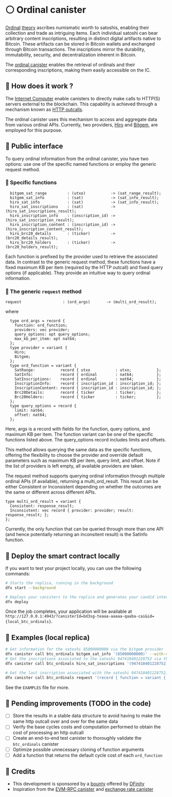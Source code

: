 # ⚪ Ordinal canister

[Ordinal](https://ordinals.com/) [theory](https://docs.ordinals.com/) ascribes numismatic worth to satoshis, enabling their collection and trade as intriguing items. Each individual satoshi can bear arbitrary content inscriptions, resulting in distinct digital artifacts native to Bitcoin. These artifacts can be stored in Bitcoin wallets and exchanged through Bitcoin transactions. The inscriptions mirror the durability, immutability, security, and decentralization inherent in Bitcoin.

The [ordinal canister](https://dashboard.internetcomputer.org/canister/tn6q3-wqaaa-aaaap-abuca-cai) enables the retrieval of ordinals and their corresponding inscriptions, making them easily accessible on the IC. 

## 🔎 How does it work ?

The [Internet Computer](https://internetcomputer.org/) enable canisters to directly make calls to HTTP(S) servers external to the blockchain. This capability is achieved through a mechanism known as [HTTP outcalls](https://internetcomputer.org/docs/current/developer-docs/integrations/https-outcalls/https-outcalls-how-it-works).

The ordinal canister uses this mechanism to access and aggregate data from various ordinal APIs. Currently, two providers, [Hiro](https://docs.hiro.so/ordinals/) and [Bitgem](https://docs.bitgem.tech/), are employed for this purpose.

## 📜 Public interface

To query ordinal information from the ordinal canister, you have two options: use one of the specific named functions or employ the generic request method.

### 🔫 Specific functions

```
  bitgem_sat_range         : (utxo)           -> (sat_range_result);
  bitgem_sat_info          : (sat)            -> (sat_info_result);
  hiro_sat_info            : (sat)            -> (sat_info_result);
  hiro_sat_inscriptions    : (sat)            -> (hiro_sat_inscriptions_result);
  hiro_inscription_info    : (inscription_id) -> (hiro_sat_inscription_result);
  hiro_inscription_content : (inscription_id) -> (hiro_inscription_content_result);
  hiro_brc20_details       : (ticker)         -> (brc20_details_result);
  hiro_brc20_holders       : (ticker)         -> (brc20_holders_result);
```

Each function is prefixed by the provider used to retrieve the associated data. In contrast to the generic request method, these functions have a fixed maximum KB per item (required by the HTTP outcall) and fixed query options (if applicable). They provide an intuitive way to query ordinal information.

### 🏹 The generic `request` method

```
request                  : (ord_args)       -> (multi_ord_result);
```
where 
```
  type ord_args = record {
    function: ord_function;
    providers: vec provider;
    query_options: opt query_options;
    max_kb_per_item: opt nat64;
  };
  type provider = variant {
    Hiro;
    Bitgem;
  };
  type ord_function = variant {
    SatRange:           record { utxo           : utxo;           };
    SatInfo:            record { ordinal        : nat64;          };
    SatInscriptions:    record { ordinal        : nat64;          };
    InscriptionInfo:    record { inscription_id : inscription_id; };
    InscriptionContent: record { inscription_id : inscription_id; };
    Brc20Details:       record { ticker         : ticker;         };
    Brc20Holders:       record { ticker         : ticker;         };
  };
  type query_options = record {
    limit: nat64;
    offset: nat64;
  };
```

Here, args is a record with fields for the function, query options, and maximum KB per item. The function variant can be one of the specific functions listed above. The query_options record includes limits and offsets.

This method allows querying the same data as the specific functions, offering the flexibility to choose the provider and override default parameters such as maximum KB per item, query limit, and offset. Note if the list of providers is left empty, all available providers are taken.

The request method supports querying ordinal information through multiple ordinal APIs (if available), returning a multi_ord_result. This result can be either Consistent or Inconsistent depending on whether the outcomes are the same or different across different APIs.

```
type multi_ord_result = variant {
  Consistent: response_result;
  Inconsistent: vec record { provider: provider; result: response_result; };
};
```

Currently, the only function that can be queried through more than one API (and hence potentially returning an inconsitent result) is the SatInfo function.

## 🔧 Deploy the smart contract locally

If you want to test your project locally, you can use the following commands:

```bash
# Starts the replica, running in the background
dfx start --background

# Deploys your canisters to the replica and generates your candid interface
dfx deploy
```

Once the job completes, your application will be available at `http://127.0.0.1:4943/?canisterId=bd3sg-teaaa-aaaaa-qaaba-cai&id={local_btc_ordinals}`.

## 🙋 Examples (local replica)

```bash
# Get information for the satoshi 85000000000 via the bitgem provider
dfx canister call btc_ordinals bitgem_sat_info '(85000000000)' --with-cycles 1000000000 --wallet $(dfx identity get-wallet)
# Get the inscriptions associated to the satoshi 947410401228752 via the hiro provider (no control over query options or max kb per item)
dfx canister call btc_ordinals hiro_sat_inscriptions '(947410401228752)' --with-cycles 1000000000 --wallet $(dfx identity get-wallet)

# Get the last inscription associated with the satoshi 947410401228752, specifying a max of 2KB per item.
dfx canister call btc_ordinals request '(record { function = variant { SatInscriptions = record { ordinal = 947410401228752 } }; providers = vec { variant { Hiro }; variant { Bitgem } };  query_options = opt record { offset = 10; limit = 1; }; max_kb_per_item = opt 2; })' --with-cycles 1000000000 --wallet $(dfx identity get-wallet)
```

See the `EXAMPLES` file for more.

## 🦺 Pending improvements (TODO in the code)

- [ ] Store the results in a stable data structure to avoid having to make the same http outcall over and over for the same data
- [ ] Verify the base cycles costs and computation performed to obtain the cost of processing an http outcall
- [ ] Create an end-to-end test canister to thoroughly validate the `btc_ordinals` canister
- [ ] Optimize possible unnecessary cloning of function arguments
- [ ] Add a function that returns the default cycle cost of each `ord_function`

## 🙏 Credits

- This development is sponsored by a [bounty](https://forum.dfinity.org/t/open-bnt-9-ordinals-canister/21769) offered by [DFinity](https://dfinity.org/)
- Inspiration from the [EVM-RPC canister](https://github.com/internet-computer-protocol/ic-eth-rpc) and [exchange rate canister](https://github.com/dfinity/exchange-rate-canister)
